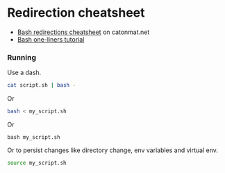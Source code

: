 # Redirection cheatsheet

- [Bash redirections cheatsheet](https://catonmat.net/ftp/bash-redirections-cheat-sheet.pdf) on catonmat.net
- [Bash one-liners tutorial](https://catonmat.net/bash-one-liners-explained-part-three)


### Running

Use a dash.

```sh
cat script.sh | bash -
```

Or

```sh
bash < my_script.sh
```

Or

```
bash my_script.sh
```

Or to persist changes like directory change, env variables and virtual env.

```sh
source my_script.sh
```
<!--stackedit_data:
eyJoaXN0b3J5IjpbMzc3MjczMDUsLTE2MDk1MDM2NjZdfQ==
-->
